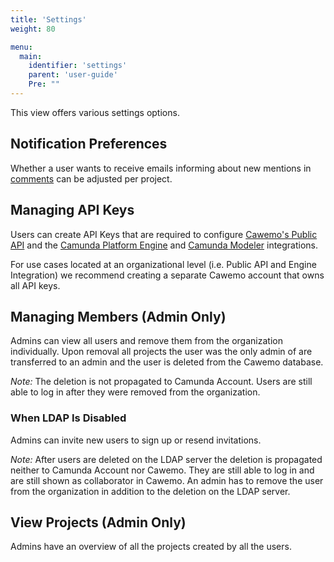 ```yaml
---
title: 'Settings'
weight: 80

menu:
  main:
    identifier: 'settings'
    parent: 'user-guide'
    Pre: ""
---
```


This view offers various settings options.

## Notification Preferences

Whether a user wants to receive emails informing about new mentions in [comments](../diagrams#comments) can be adjusted per project.

## Managing API Keys

Users can create API Keys that are required to configure [Cawemo's Public API](../../reference/rest-api/) and the [Camunda Platform Engine](../../technical-guide/integrations/engine/) and [Camunda Modeler](../../technical-guide/integrations/modeler/) integrations.

For use cases located at an organizational level (i.e. Public API and Engine Integration) we recommend creating a separate Cawemo account that owns all API keys.

## Managing Members (Admin Only)

Admins can view all users and remove them from the organization individually.
Upon removal all projects the user was the only admin of are transferred to an admin and the user is deleted from the Cawemo database.

_Note:_ The deletion is not propagated to Camunda Account.
Users are still able to log in after they were removed from the organization.

### When LDAP Is Disabled

Admins can invite new users to sign up or resend invitations.

_Note:_ After users are deleted on the LDAP server the deletion is propagated neither to Camunda Account nor Cawemo.
They are still able to log in and are still shown as collaborator in Cawemo.
An admin has to remove the user from the organization in addition to the deletion on the LDAP server.

## View Projects (Admin Only)

Admins have an overview of all the projects created by all the users.
